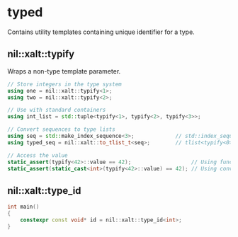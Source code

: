 # typed

Contains utility templates containing unique identifier for a type.

## nil::xalt::typify

Wraps a non-type template parameter.

```cpp
// Store integers in the type system
using one = nil::xalt::typify<1>;
using two = nil::xalt::typify<2>;

// Use with standard containers
using int_list = std::tuple<typify<1>, typify<2>, typify<3>>;

// Convert sequences to type lists
using seq = std::make_index_sequence<3>;             // std::index_sequence<0,1,2>
using typed_seq = nil::xalt::to_tlist_t<seq>;        // tlist<typify<0>, typify<1>, typify<2>>

// Access the value
static_assert(typify<42>::value == 42);                   // Using function call syntax
static_assert(static_cast<int>(typify<42>::value) == 42); // Using conversion operator
```

## nil::xalt::type_id

```cpp
int main()
{
    constexpr const void* id = nil::xalt::type_id<int>;
}
```
